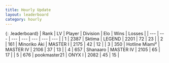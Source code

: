 ```yaml
---
title: Hourly Update
layout: leaderboard
category: hourly
---
```


{: .leaderboard}
| Rank | LV | Player | Division | Elo | Wins | Losses |
| --- | --- | --- | --- | --- | --- | --- |
| <span data-change="1">1</span> | 2387 | <span title="ID: 353063">Sktima</span> | LEGEND | <span data-change="57">2201</span> | <span data-change="9">72</span> | <span data-change="0">23</span> |
| <span data-change="-1">2</span> | 161 | <span title="ID: 456466">Minoriko Aki</span> | MASTER I | <span data-change="0">2175</span> | <span data-change="0">42</span> | <span data-change="0">12</span> |
| <span data-change="0">3</span> | 350 | <span title="ID: 488578">Hotline Miami²</span> | MASTER IV | <span data-change="-1">2106</span> | <span data-change="1">37</span> | <span data-change="1">13</span> |
| <span data-change="0">4</span> | 657 | <span title="ID: 152948">Shanaaro</span> | MASTER IV | <span data-change="0">2105</span> | <span data-change="0">65</span> | <span data-change="0">17</span> |
| <span data-change="0">5</span> | 676 | <span title="ID: 652474">pookmaster21</span> | ONYX I | <span data-change="0">2082</span> | <span data-change="0">45</span> | <span data-change="0">15</span> |